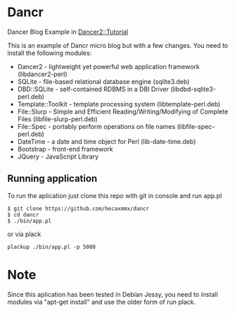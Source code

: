 # Dancr
Dancer Blog Example in [Dancer2::Tutorial](https://metacpan.org/pod/distribution/Dancer2/lib/Dancer2/Tutorial.pod)

This is an example of Dancr micro blog but with a few changes.
You need to install the following modules:

* Dancer2 - lightweight yet powerful web application framework (libdancer2-perl)
* SQLite - file-based relational database engine (sqlite3.deb)
* DBD::SQLite - self-contained RDBMS in a DBI Driver (libdbd-sqlite3-perl.deb)
* Template::Toolkit - template processing system (libtemplate-perl.deb)
* File::Slurp - Simple and Efficient Reading/Writing/Modifying of Complete Files (libfile-slurp-perl.deb)
* File::Spec - portably perform operations on file names (libfile-spec-perl.deb)
* DateTime - a date and time object for Perl (lib-date-time.deb)
* Bootstrap - front-end framework
* JQuery - JavaScript Library

Running application
-------------------
To run the aplication just clone this repo with git in console and run app.pl

```
$ git clone https://github.com/hecaxmmx/dancr
$ cd dancr
$ ./bin/app.pl
```
or via plack
```
plackup ./bin/app.pl -p 5000
```

# Note
Since this aplication has been tested in Debian Jessy, you need to install modules via "apt-get install" and use the older form of run plack.
